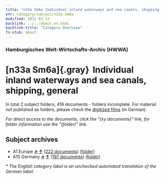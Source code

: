```yaml
---
title: "n33a Sm6a Individual inland waterways and sea canals, shipping, general"
etr: category/subject/n33a Sm6a
modified: 2021-03-13
backlink: ../../about.en.html
backlink-title: "Category Overview"
fn-stub: about
---
```


### Hamburgisches Welt-Wirtschafts-Archiv (HWWA)
# [n33a Sm6a]{.gray}&#8201; Individual inland waterways and sea canals, shipping, general&#160; 





In total 2 subject folders, 419 documents - folders incomplete.
For material not published as folders, please check the [digitized films](/film/h1_sh) (in German).

_For direct access to the documents, click the "(xy documents)" link, for folder information use the "(folder)" link._

## Subject archives


- A1 Europe [**&nearr;**](../../../geo/i/140892/about.en.html "Europe (all folders)") [**&uarr;**](../../../geo/about.en.html#A1 "Country category system") (<a href="https://pm20.zbw.eu/dfgview/sh/140892,145657" title="about: Europe : Individual inland waterways and sea canals, shipping, general" target="_blank">222 documents</a>) ([folder](../../../../folder/sh/1408xx/140892/1456xx/145657/about.en.html))
- A10 Germany [**&nearr;**](../../../geo/i/126128/about.en.html "Germany (all folders)") [**&uarr;**](../../../geo/about.en.html#A10 "Country category system") (<a href="https://pm20.zbw.eu/dfgview/sh/126128,145657" title="about: Germany : Individual inland waterways and sea canals, shipping, general" target="_blank">197 documents</a>) ([folder](../../../../folder/sh/1261xx/126128/1456xx/145657/about.en.html))


_* The English category label is an unchecked automated translation of the German label._

